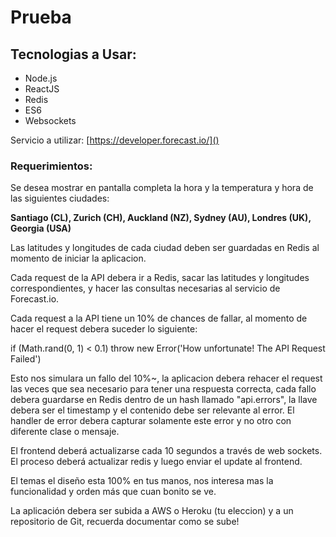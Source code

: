 # Prueba

## Tecnologias a Usar:

* Node.js
* ReactJS
* Redis
* ES6
* Websockets

Servicio a utilizar:
[https://developer.forecast.io/]()

### Requerimientos:
Se desea mostrar en pantalla completa la hora y la temperatura y hora de las siguientes ciudades:

**Santiago (CL), Zurich (CH), Auckland (NZ), Sydney (AU), Londres (UK), Georgia (USA)**

Las latitudes y longitudes de cada ciudad deben ser guardadas en Redis al momento de iniciar la aplicacion.

Cada request de la API debera ir a Redis, sacar las latitudes y longitudes correspondientes, y hacer las consultas necesarias al servicio de Forecast.io.

Cada request a la API tiene un 10% de chances de fallar, al momento de hacer el request debera suceder lo siguiente:

if (Math.rand(0, 1) < 0.1) throw new Error('How unfortunate! The API Request Failed')

Esto nos simulara un fallo del 10%~, la aplicacion debera rehacer el request las veces que sea necesario para tener una respuesta correcta, cada fallo debera guardarse en Redis dentro de un hash llamado "api.errors", la llave debera ser el timestamp y el contenido debe ser relevante al error. El handler de error debera capturar solamente este error y no otro con diferente clase o mensaje.

El frontend deberá actualizarse cada 10 segundos a través de web sockets. El proceso deberá actualizar redis y luego enviar el update al frontend. 

El temas el diseño esta 100% en tus manos, nos interesa mas la funcionalidad y orden más que cuan bonito se ve.

La aplicación debera ser subida a AWS o Heroku (tu eleccion) y a un repositorio de Git, recuerda documentar como se sube!